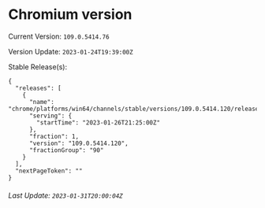 # Chromium version

Current Version: `109.0.5414.76`

Version Update: `2023-01-24T19:39:00Z`

Stable Release(s):
```
{
  "releases": [
    {
      "name": "chrome/platforms/win64/channels/stable/versions/109.0.5414.120/releases/1674768300",
      "serving": {
        "startTime": "2023-01-26T21:25:00Z"
      },
      "fraction": 1,
      "version": "109.0.5414.120",
      "fractionGroup": "90"
    }
  ],
  "nextPageToken": ""
}
```

###### Last Update: `2023-01-31T20:00:04Z`
        